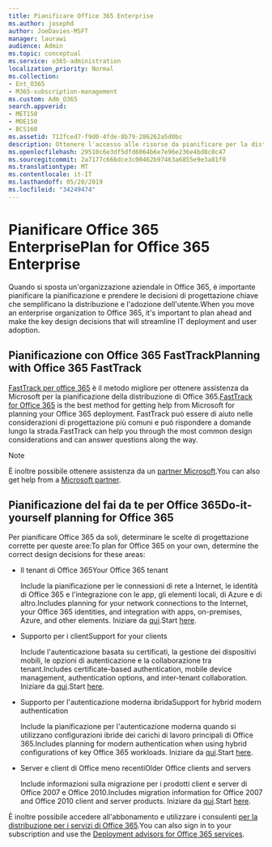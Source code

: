 ```yaml
---
title: Pianificare Office 365 Enterprise
ms.author: josephd
author: JoeDavies-MSFT
manager: laurawi
audience: Admin
ms.topic: conceptual
ms.service: o365-administration
localization_priority: Normal
ms.collection:
- Ent_O365
- M365-subscription-management
ms.custom: Adm_O365
search.appverid:
- MET150
- MOE150
- BCS160
ms.assetid: 712fced7-f9d0-4fde-8b79-286262a5d0bc
description: Ottenere l'accesso alle risorse da pianificare per la distribuzione di Office 365 Enterprise.
ms.openlocfilehash: 29510c6e3df5dfd6064b6e7e96e236e4bd8c0c47
ms.sourcegitcommit: 2a7177c666dce3c00462b97463a6855e9e3a81f0
ms.translationtype: MT
ms.contentlocale: it-IT
ms.lasthandoff: 05/20/2019
ms.locfileid: "34249474"
---
```

# <a name="plan-for-office-365-enterprise"></a><span data-ttu-id="f5abb-103">Pianificare Office 365 Enterprise</span><span class="sxs-lookup"><span data-stu-id="f5abb-103">Plan for Office 365 Enterprise</span></span>

<span data-ttu-id="f5abb-104">Quando si sposta un'organizzazione aziendale in Office 365, è importante pianificare la pianificazione e prendere le decisioni di progettazione chiave che semplificano la distribuzione e l'adozione dell'utente.</span><span class="sxs-lookup"><span data-stu-id="f5abb-104">When you move an enterprise organization to Office 365, it's important to plan ahead and make the key design decisions that will streamline IT deployment and user adoption.</span></span> 

## <a name="planning-with-office-365-fasttrack"></a><span data-ttu-id="f5abb-105">Pianificazione con Office 365 FastTrack</span><span class="sxs-lookup"><span data-stu-id="f5abb-105">Planning with Office 365 FastTrack</span></span>

<span data-ttu-id="f5abb-106">[FastTrack per office 365](https://docs.microsoft.com/fasttrack/O365-fasttrack-benefit-for-office-365) è il metodo migliore per ottenere assistenza da Microsoft per la pianificazione della distribuzione di Office 365.</span><span class="sxs-lookup"><span data-stu-id="f5abb-106">[FastTrack for Office 365](https://docs.microsoft.com/fasttrack/O365-fasttrack-benefit-for-office-365) is the best method for getting help from Microsoft for planning your Office 365 deployment.</span></span> <span data-ttu-id="f5abb-107">FastTrack può essere di aiuto nelle considerazioni di progettazione più comuni e può rispondere a domande lungo la strada.</span><span class="sxs-lookup"><span data-stu-id="f5abb-107">FastTrack can help you through the most common design considerations and can answer questions along the way.</span></span> 

>[!Note]
><span data-ttu-id="f5abb-108">È inoltre possibile ottenere assistenza da un [partner Microsoft](https://www.microsoft.com/solution-providers/home).</span><span class="sxs-lookup"><span data-stu-id="f5abb-108">You can also get help from a [Microsoft partner](https://www.microsoft.com/solution-providers/home).</span></span>
>

## <a name="do-it-yourself-planning-for-office-365"></a><span data-ttu-id="f5abb-109">Pianificazione del fai da te per Office 365</span><span class="sxs-lookup"><span data-stu-id="f5abb-109">Do-it-yourself planning for Office 365</span></span>

<span data-ttu-id="f5abb-110">Per pianificare Office 365 da soli, determinare le scelte di progettazione corrette per queste aree:</span><span class="sxs-lookup"><span data-stu-id="f5abb-110">To plan for Office 365 on your own, determine the correct design decisions for these areas:</span></span>

- <span data-ttu-id="f5abb-111">Il tenant di Office 365</span><span class="sxs-lookup"><span data-stu-id="f5abb-111">Your Office 365 tenant</span></span>

  <span data-ttu-id="f5abb-112">Include la pianificazione per le connessioni di rete a Internet, le identità di Office 365 e l'integrazione con le app, gli elementi locali, di Azure e di altro.</span><span class="sxs-lookup"><span data-stu-id="f5abb-112">Includes planning for your network connections to the Internet, your Office 365 identities, and integration with apps, on-premises, Azure, and other elements.</span></span> <span data-ttu-id="f5abb-113">Iniziare da [qui](subscriptions-licenses-accounts-and-tenants-for-microsoft-cloud-offerings.md).</span><span class="sxs-lookup"><span data-stu-id="f5abb-113">Start [here](subscriptions-licenses-accounts-and-tenants-for-microsoft-cloud-offerings.md).</span></span>

- <span data-ttu-id="f5abb-114">Supporto per i client</span><span class="sxs-lookup"><span data-stu-id="f5abb-114">Support for your clients</span></span>

  <span data-ttu-id="f5abb-115">Include l'autenticazione basata su certificati, la gestione dei dispositivi mobili, le opzioni di autenticazione e la collaborazione tra tenant.</span><span class="sxs-lookup"><span data-stu-id="f5abb-115">Includes certificate-based authentication, mobile device management, authentication options, and inter-tenant collaboration.</span></span> <span data-ttu-id="f5abb-116">Iniziare da [qui](office-365-client-support-certificate-based-authentication.md).</span><span class="sxs-lookup"><span data-stu-id="f5abb-116">Start [here](office-365-client-support-certificate-based-authentication.md).</span></span>

- <span data-ttu-id="f5abb-117">Supporto per l'autenticazione moderna ibrida</span><span class="sxs-lookup"><span data-stu-id="f5abb-117">Support for hybrid modern authentication</span></span>

  <span data-ttu-id="f5abb-118">Include la pianificazione per l'autenticazione moderna quando si utilizzano configurazioni ibride dei carichi di lavoro principali di Office 365.</span><span class="sxs-lookup"><span data-stu-id="f5abb-118">Includes planning for modern authentication when using hybrid configurations of key Office 365 workloads.</span></span> <span data-ttu-id="f5abb-119">Iniziare da [qui](hybrid-modern-auth-overview.md).</span><span class="sxs-lookup"><span data-stu-id="f5abb-119">Start [here](hybrid-modern-auth-overview.md).</span></span>

- <span data-ttu-id="f5abb-120">Server e client di Office meno recenti</span><span class="sxs-lookup"><span data-stu-id="f5abb-120">Older Office clients and servers</span></span>

  <span data-ttu-id="f5abb-121">Include informazioni sulla migrazione per i prodotti client e server di Office 2007 e Office 2010.</span><span class="sxs-lookup"><span data-stu-id="f5abb-121">Includes migration information for Office 2007 and Office 2010 client and server products.</span></span> <span data-ttu-id="f5abb-122">Iniziare da [qui](plan-upgrade-previous-versions-office.md).</span><span class="sxs-lookup"><span data-stu-id="f5abb-122">Start [here](plan-upgrade-previous-versions-office.md).</span></span>

<span data-ttu-id="f5abb-123">È inoltre possibile accedere all'abbonamento e utilizzare i consulenti [per la distribuzione per i servizi di Office 365](deployment-advisors-for-office-365.md).</span><span class="sxs-lookup"><span data-stu-id="f5abb-123">You can also sign in to your subscription and use the [Deployment advisors for Office 365 services](deployment-advisors-for-office-365.md).</span></span>


<!--

This checklist will help your organization as you plan and prepare for a migration to Office 365. The phases and steps in the checklist are aligned with the guidance provided by the [Onboarding Center](https://go.microsoft.com/fwlink/?LinkId=517115). Feel free to adapt this checklist to your organization's needs.

Most organizations don't need to do anything to prepare for Office 365. It's an application on the web and people are able to use it as soon as they have an account. Other organizations have more locations, security practices, or other requirements that create the need for more planning. For enterprise-level organizations, follow the checklist items below to get started with Office 365.
  
If you want help getting Office 365 set up, [FastTrack](https://fasttrack.microsoft.com/office) is the easiest way to deploy Office 365, you can also sign in and use the [Deployment advisors for Office 365 services](deployment-advisors-for-office-365.md).
  
|**Choose one or more to get started:**||
|:-----|:-----|
| [System requirements for Office](https://products.office.com/office-system-requirements) |- Microsoft Office Professional, Office 365, Office 365 ProPlus, and each Office application for Windows, Mac, iOS, and Android all have specific system requirements. Ensure your hardware and software meet the minimum system requirements.|
|**Most** customers connect their on-premises directory to Office 365. Get a head start on directory preparation by [installing and running IdFix on your network](https://www.microsoft.com/download/details.aspx?id=36832). <br> Use the [AAD Connect advisor](https://aka.ms/aadconnectpwsync) and the [Azure AD Premium set up guide](https://aka.ms/aadpguidance) to get customized set up guidance. <br> |- Automated checks against your directory to [validate people's accounts will properly synchronize](https://support.office.com/article/Prepare-to-provision-users-through-directory-synchronization-to-Office-365-01920974-9e6f-4331-a370-13aea4e82b3e). <br> - Recommends changes to directory objects and offers to automate the changes for you. <br> - [More details on using the IdFix tool](prepare-directory-attributes-for-synch-with-idfix.md). |
|**Read** our [network performance guidance](https://aka.ms/tune) and use our tools to ensure you have the connectivity and performance configuration necessary to provide people with the best experience.  <br> | - Ensure you can connect to Office 365, if you filter or scan outbound traffic, you'll want to understand what [managing Office 365 endpoints](https://support.office.com/article/Managing-Office-365-endpoints-99cab9d4-ef59-4207-9f2b-3728eb46bf9a) means for your organization.  <br>  - [Model and test your network capacity](https://support.office.com/article/Network-and-migration-planning-for-Office-365-f5ee6c33-bcd7-4b0b-b0f8-dc1d9fb8d132) or move to an [Azure ExpressRoute for Office 365](https://support.office.com/article/Azure-ExpressRoute-for-Office-365-6d2534a2-c19c-4a99-be5e-33a0cee5d3bd) circuit for a more predictable experience.   |
|**Use** our [planning checklist](https://support.office.com/article/Deployment-planning-checklist-for-Office-365-5fa4f6ef-35ad-4840-91c1-4834df3df5a0) as a starting place for building your own deployment plan.  <br> | - In-depth overview of possible areas you'll need to plan for with links to reference or how-to information to help you plan. |
|**Use** the [Exchange Server Large Item Script](https://gallery.technet.microsoft.com/Exchange-Server-Large-Item-b9546cc6) to find mail items that may be too large to migrate.  <br> | - Uses Exchange Web Services to impersonate, access, scan the mailbox for file sizes you specify, and dumps the results in a CSV file. Read the [detailed instructions on how to use the script](https://blogs.technet.com/b/mikehall/archive/2013/06/27/large-mail-item-script.aspx). |
|**Take** advantage of [Microsoft deployment experts](https://go.microsoft.com/fwlink/?LinkId=517115) who can help you from planning to helping everyone start using the new services and applications.  <br> Use the [Deployment wizards for Office 365 services](https://support.office.com/article/Deployment-wizards-for-Office-365-services-165f46e8-3533-4d76-be57-97f81ebd40f2) to get customized set up guidance.  <br> | - The Onboarding center works directly with customers and with partner organizations. Give them a call today. |
|**Use** the [templates and resources in the Office 365 success center](https://www.microsoft.com/fasttrack/resources) to share your deployment and onboarding plans with the people in your organization.  <br> | - Communication with everyone before, during, and after the transition to Office 365 is critical.  <br> - Use our templates, guides, and handouts to improve your communications. |
|**Read** the article [Office 365 Network Connectivity Principles](https://aka.ms/o365networkingprinciples) to understand the connectivity principles for securely managing Office 365 traffic and getting the best possible performance.  <br> | - This article will help you understand the most recent guidance for securely optimizing Office 365 network connectivity. |
   
Want more resources to help you integrate Office 365 with your broader cloud strategy? Here are the [Microsoft cloud IT architecture resources](https://docs.microsoft.com/en-us/office365/enterprise/microsoft-cloud-it-architecture-resources).
  
## Want to talk with support?

We're here to help, [contact support](https://support.office.com/article/32a17ca7-6fa0-4870-8a8d-e25ba4ccfd4b) for business products.


--> 